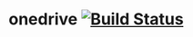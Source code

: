 # onedrive [![Build Status](https://travis-ci.org/clearfraction/onedrive.svg?branch=master)](https://travis-ci.org/clearfraction/onedrive)
